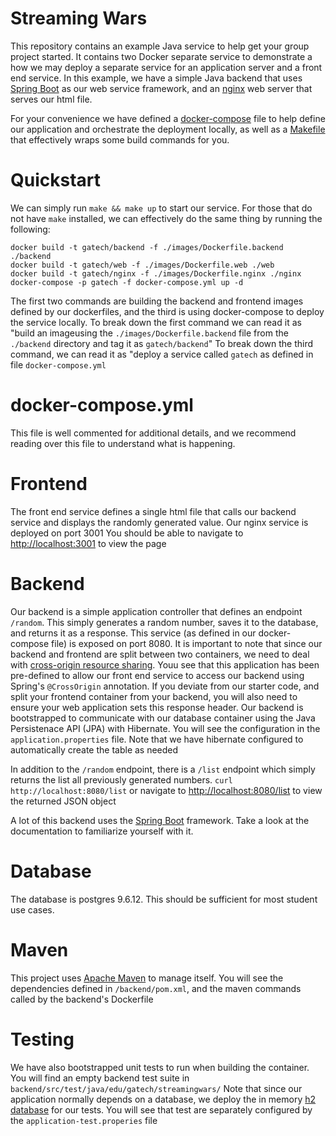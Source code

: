 # Streaming Wars

This repository contains an example Java service to help get your group project started.
It contains two Docker separate service to demonstrate a how we may deploy a separate service for an application server and a front end service. In this example, we have a simple Java backend that uses [Spring Boot](https://spring.io/projects/spring-boot) as our web service framework, and an [nginx](https://www.nginx.com/) web server that serves our html file.

For your convenience we have defined a [docker-compose](https://docs.docker.com/compose/) file to help define our application and orchestrate the deployment locally, as well as a [Makefile](https://www.gnu.org/software/make/manual/make.html) that effectively wraps some build commands for you.

# Quickstart
We can simply run `make && make up` to start our service. For those that do not have `make` installed, we can effectively do the same thing by running the following:
```
docker build -t gatech/backend -f ./images/Dockerfile.backend ./backend
docker build -t gatech/web -f ./images/Dockerfile.web ./web
docker build -t gatech/nginx -f ./images/Dockerfile.nginx ./nginx
docker-compose -p gatech -f docker-compose.yml up -d
```
The first two commands are building the backend and frontend images defined by our dockerfiles, and the third is using docker-compose to deploy the service locally.
To break down the first command we can read it as "build an imageusing the `./images/Dockerfile.backend` file from the `./backend` directory and tag it as `gatech/backend`"
To break down the third command, we can read it as "deploy a service called `gatech` as defined in file `docker-compose.yml`

# docker-compose.yml
This file is well commented for additional details, and we recommend reading over this file to understand what is happening.

# Frontend
The front end service defines a single html file that calls our backend service and displays the randomly generated value. Our nginx service is deployed on port 3001
You should be able to navigate to [http://localhost:3001](http://localhost:3001) to view the page

# Backend
Our backend is a simple application controller that defines an endpoint `/random`. This simply generates a random number, saves it to the database, and returns it as a response.
This service (as defined in our docker-compose file) is exposed on port 8080.
It is important to note that since our backend and frontend are split between two containers, we need to deal with [cross-origin resource sharing](https://en.wikipedia.org/wiki/Cross-origin_resource_sharing). Youu see that this application has been pre-defined to allow our front end service to access our backend using Spring's `@CrossOrigin` annotation. If you deviate from our starter code, and split your frontend container from your backend, you will also need to ensure your web application sets this response header.
Our backend is bootstrapped to communicate with our database container using the Java Persistenace API (JPA) with Hibernate.
You will see the configuration in the `application.properties` file. Note that we have hibernate configured to automatically create the table as needed

In addition to the `/random` endpoint, there is a `/list` endpoint which simply returns the list all previously generated numbers.
`curl http://localhost:8080/list` or navigate to [http://localhost:8080/list](http://localhost:8080/list) to view the returned JSON object

A lot of this backend uses the [Spring Boot](https://spring.io/projects/spring-boot) framework. Take a look at the documentation to familiarize yourself with it.

# Database
The database is postgres 9.6.12. This should be sufficient for most student use cases.

# Maven 
This project uses [Apache Maven](https://maven.apache.org/) to manage itself. 
You will see the dependencies defined in `/backend/pom.xml`, and the maven commands called by the backend's Dockerfile

# Testing
We have also bootstrapped unit tests to run when building the container. You will find an empty backend test suite in `backend/src/test/java/edu/gatech/streamingwars/`
Note that since our application normally depends on a database, we deploy the in memory [h2 database](https://www.h2database.com/html/main.html) for our tests.
You will see that test are separately configured by the `application-test.properies` file
